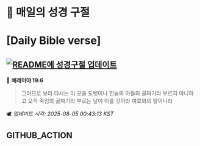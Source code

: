 # 🙏 매일의 성경 구절
# [Daily Bible verse]
## [![README에 성경구절 업데이트](https://github.com/DONGSUKA/first_test/actions/workflows/update-readme-bible.yml/badge.svg)](https://github.com/DONGSUKA/first_test/actions/workflows/update-readme-bible.yml)
<!-- START_BIBLE_VERSE -->
📖 **예레미야 19:6**
> 그러므로 보라 다시는 이 곳을 도벳이나 힌놈의 아들의 골짜기라 부르지 아니하고 오직 죽임의 골짜기라 부르는 날이 이를 것이라 여호와의 말이니라

🕊️ _업데이트 시각: 2025-08-05 00:43:13 KST_
  <!-- END_BIBLE_VERSE -->
## GITHUB_ACTION
